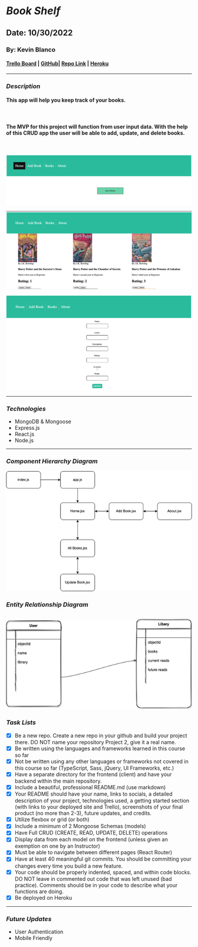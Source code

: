 # **_*Book Shelf*_**

## Date: 10/30/2022

### By: Kevin Blanco

#### [Trello Board](https://trello.com/b/FMWy77pS/bookshelf-crud-app) | [GitHub](https://github.com/greensharpie)| [Repo Link](https://github.com/greensharpie/BookShelf) | [Heroku](https://bookshelf-crud.herokuapp.com/)

---

### **_*Description*_**

#### This app will help you keep track of your books.

<br/>

#### The MVP for this project will function from user input data. With the help of this CRUD app the user will be able to add, update, and delete books.

<br/>

![Home Page](client/photos/home.png)
<br/>

![Books Page](client/photos/books.png)
<br/>

![Form Page](client/photos/form.png)

---

### **_Technologies_**

- MongoDB & Mongoose
- Express.js
- React.js
- Node.js

---

### **_Component Hierarchy Diagram_**

![Component Heirachy Diagram](client/diagrams/CHD.png)

### **_Entity Relationship Diagram_**

## ![Entity Relationship Diagram](client/diagrams/ERD.png)

### **_Task Lists_**

- [x] Be a new repo. Create a new repo in your github and build your project there. DO NOT name your repository Project 2, give it a real name.
- [x] Be written using the languages and frameworks learned in this course so far
- [x] Not be written using any other languages or frameworks not covered in this course so far (TypeScript, Sass, jQuery, UI Frameworks, etc.)
- [x] Have a separate directory for the frontend (client) and have your backend within the main repository.
- [x] Include a beautiful, professional README.md (use markdown)
- [x] Your README should have your name, links to socials, a detailed description of your project, technologies used, a getting started section (with links to your deployed site and Trello), screenshots of your final product (no more than 2-3), future updates, and credits.
- [x] Utilize flexbox or grid (or both)
- [x] Include a minimum of 2 Mongoose Schemas (models)
- [x] Have Full CRUD (CREATE, READ, UPDATE, DELETE) operations
- [x] Display data from each model on the frontend (unless given an exemption on one by an Instructor)
- [x] Must be able to navigate between different pages (React Router)
- [x] Have at least 40 meaningful git commits. You should be committing your changes every time you build a new feature.
- [x] Your code should be properly indented, spaced, and within code blocks. DO NOT leave in commented out code that was left unused (bad practice). Comments should be in your code to describe what your functions are doing.
- [x] Be deployed on Heroku

---

### **_Future Updates_**

- User Authentication
- Mobile Friendly
